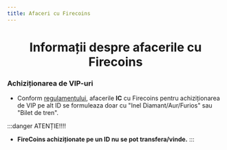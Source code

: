 ```yaml
---
title: Afaceri cu Firecoins
---
```


# <span class="title-font"><center>Informații despre afacerile cu Firecoins</center></span>

### <span class="header-font">Achiziționarea de VIP-uri</span>

- Conform [regulamentului](/informatii/regulament), afacerile **IC** cu Firecoins pentru achiziționarea de VIP pe alt ID se formuleaza doar cu "Inel Diamant/Aur/Furios" sau "Bilet de tren".

:::danger ATENȚIE!!!!

- **FireCoins achiziționate pe un ID nu se pot transfera/vinde.**
:::

<!-- test -->